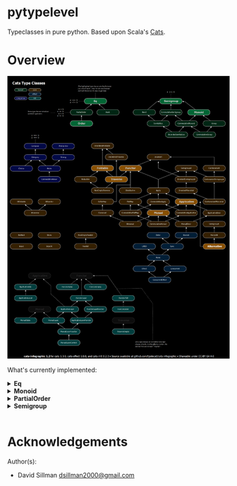 # pytypelevel

Typeclasses in pure python. Based upon Scala's [Cats](https://typelevel.org/cats/).

# Overview

![Cats Map](docs/cats-map-inverted.png)

What's currently implemented:

<details>

<summary><b>Eq</b></summary>

src: [pytypelevel.kernel.eq](pytypelevel/kernel/eq.py)

Docs forthcoming.

</details>

<details>

<summary><b>Monoid</b></summary>

src: [pytypelevel.kernel.monoid](pytypelevel/kernel/monoid.py)

Docs forthcoming.

</details>

<details>

<summary><b>PartialOrder</b></summary>

src: [pytypelevel.kernel.partial_order](pytypelevel/kernel/partial_order.py)

Docs forthcoming.

</details>

<details>

<summary><b>Semigroup</b></summary>

src: [pytypelevel.kernel.semigroup](pytypelevel/kernel/semigroup.py)

Docs forthcoming.

</details>

<br />

# Acknowledgements

Author(s):

- David Sillman <dsillman2000@gmail.com>